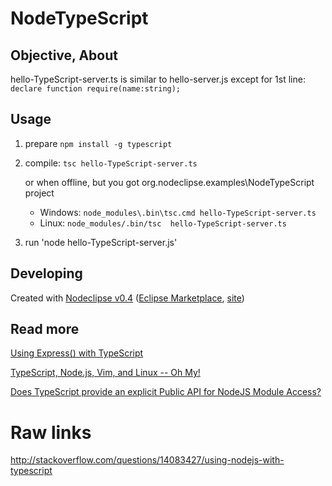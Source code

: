# NodeTypeScript

## Objective, About

hello-TypeScript-server.ts is similar to hello-server.js except for 1st line: `declare function require(name:string);`

## Usage

1. prepare `npm install -g typescript`
2. compile: `tsc hello-TypeScript-server.ts`

	or when offline, but you got org.nodeclipse.examples\NodeTypeScript project
	
	- Windows: `node_modules\.bin\tsc.cmd hello-TypeScript-server.ts`
	- Linux: `node_modules/.bin/tsc  hello-TypeScript-server.ts`


3. run 'node hello-TypeScript-server.js'

## Developing


Created with [Nodeclipse v0.4](https://github.com/Nodeclipse/nodeclipse-1)
 ([Eclipse Marketplace](http://marketplace.eclipse.org/content/nodeclipse), [site](http://www.nodeclipse.org))  
 
## Read more

[Using Express() with TypeScript](http://stackoverflow.com/questions/12710063/using-express-with-typescript) 

[TypeScript, Node.js, Vim, and Linux -- Oh My!](http://stackful-dev.com/typescript-nodejs-vim-and-linux-oh-my) 

[Does TypeScript provide an explicit Public API for NodeJS Module Access?](http://stackoverflow.com/questions/12717309/does-typescript-provide-an-explicit-public-api-for-nodejs-module-access)

# Raw links

http://stackoverflow.com/questions/14083427/using-nodejs-with-typescript

